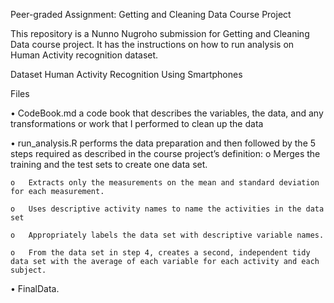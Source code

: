 Peer-graded Assignment: Getting and Cleaning Data Course Project


This repository is a Nunno Nugroho submission for Getting and Cleaning Data course project. It has the instructions on how to run analysis on Human Activity recognition dataset.

Dataset
Human Activity Recognition Using Smartphones

Files

•	CodeBook.md a code book that describes the variables, the data, and any transformations or work that I performed to clean up the data

•	run_analysis.R performs the data preparation and then followed by the 5 steps required as described in the course project’s definition:
    o	Merges the training and the test sets to create one data set.
    
    o	Extracts only the measurements on the mean and standard deviation for each measurement.
    
    o	Uses descriptive activity names to name the activities in the data set
    
    o	Appropriately labels the data set with descriptive variable names.
    
    o	From the data set in step 4, creates a second, independent tidy data set with the average of each variable for each activity and each subject.
    
•	FinalData.
